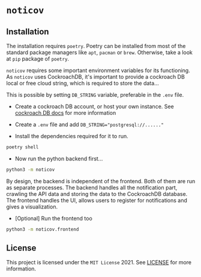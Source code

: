 # `noticov`

## Installation

The installation requires `poetry`. Poetry can be installed 
from most of the standard package managers like `apt`, `pacman` or `brew`.
Otherwise, take a look at `pip` package of `poetry`.

`noticov` requires some important environment variables for its functioning.
As `noticov` uses CockroachDB, it's important to provide a cockroach DB local or 
free cloud string, which is required to store the data...

This is possible by setting `DB_STRING` variable, preferable in the `.env` file.

* Create a cockroach DB account, or host your own instance. See [cockroach DB docs](https://www.cockroachlabs.com/docs/)
for more information
  
* Create a `.env` file and add `DB_STRING="postgresql://......"`

* Install the dependencies required for it to run.

```bash
poetry shell 
```

* Now run the python backend first...

```bash
python3 -m noticov
```

By design, the backend is independent of the frontend. Both of them are run as separate processes.
The backend handles all the notification part, crawling the API data and storing the data to the 
CockroachDB database. The frontend handles the UI, allows users to register for notifications and 
gives a visualization.

* \[Optional\] Run the frontend too
```bash
python3 -m noticov.frontend 
```

## License 

This project is licensed under the `MIT License` 2021. See [LICENSE](./LICENSE) 
for more information.
